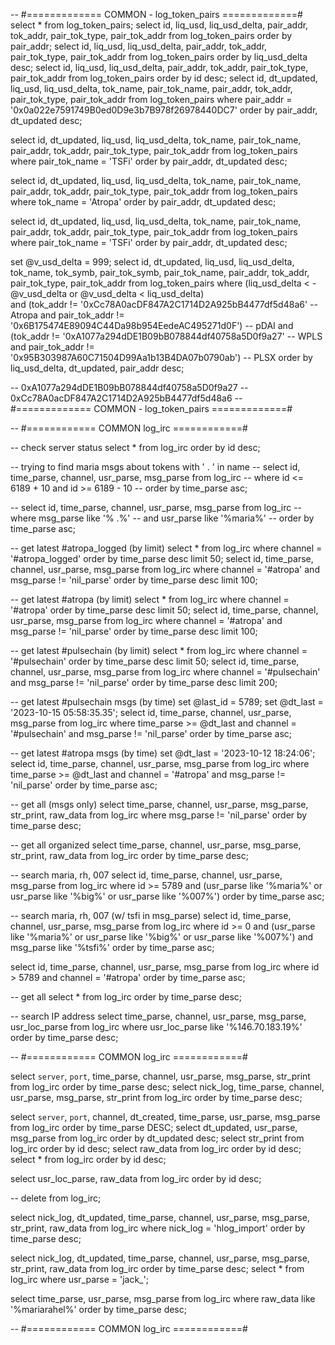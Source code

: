 -- #============= COMMON - log_token_pairs =============#
select * from log_token_pairs;
select id, liq_usd, liq_usd_delta, pair_addr, tok_addr, pair_tok_type, pair_tok_addr from log_token_pairs order by pair_addr;
select id, liq_usd, liq_usd_delta, pair_addr, tok_addr, pair_tok_type, pair_tok_addr from log_token_pairs order by liq_usd_delta desc;
select id, liq_usd, liq_usd_delta, pair_addr, tok_addr, pair_tok_type, pair_tok_addr from log_token_pairs order by id desc;
select id, dt_updated, liq_usd, liq_usd_delta, tok_name, pair_tok_name, pair_addr, tok_addr, pair_tok_type, pair_tok_addr 
	from log_token_pairs 
	where pair_addr = '0x0a022e7591749B0ed0D9e3b7B978f26978440DC7'
	order by pair_addr, dt_updated desc;

select id, dt_updated, liq_usd, liq_usd_delta, tok_name, pair_tok_name, pair_addr, tok_addr, pair_tok_type, pair_tok_addr 
	from log_token_pairs 
	where pair_tok_name = 'TSFi'
	order by pair_addr, dt_updated desc;

select id, dt_updated, liq_usd, liq_usd_delta, tok_name, pair_tok_name, pair_addr, tok_addr, pair_tok_type, pair_tok_addr 
	from log_token_pairs 
	where tok_name = 'Atropa'
	order by pair_addr, dt_updated desc;

select id, dt_updated, liq_usd, liq_usd_delta, tok_name, pair_tok_name, pair_addr, tok_addr, pair_tok_type, pair_tok_addr 
	from log_token_pairs 
	where pair_tok_name = 'TSFi'
	order by pair_addr, dt_updated desc;

set @v_usd_delta = 999;
select id, dt_updated, liq_usd, liq_usd_delta, tok_name, tok_symb, pair_tok_symb, pair_tok_name, 
		pair_addr, tok_addr, pair_tok_type, pair_tok_addr 
	from log_token_pairs 
	where (liq_usd_delta < -@v_usd_delta or @v_usd_delta < liq_usd_delta)															
		and (tok_addr != '0xCc78A0acDF847A2C1714D2A925bB4477df5d48a6' -- Atropa
			and pair_tok_addr != '0x6B175474E89094C44Da98b954EedeAC495271d0F') -- pDAI
		and (tok_addr != '0xA1077a294dDE1B09bB078844df40758a5D0f9a27' -- WPLS
			and pair_tok_addr != '0x95B303987A60C71504D99Aa1b13B4DA07b0790ab') -- PLSX
	order by liq_usd_delta, dt_updated, pair_addr  desc;

-- 0xA1077a294dDE1B09bB078844df40758a5D0f9a27
-- 0xCc78A0acDF847A2C1714D2A925bB4477df5d48a6
-- #============= COMMON - log_token_pairs =============#



-- #============ COMMON log_irc ============#

-- check server status
select * from log_irc order by id desc;

-- trying to find maria msgs about tokens with ' . '  in name
-- select id, time_parse, channel, usr_parse, msg_parse from log_irc 
-- 	where id <= 6189 + 10 and id >= 6189 - 10
-- 	order by time_parse asc;

-- select id, time_parse, channel, usr_parse, msg_parse from log_irc 
-- 	where msg_parse like '% .%'
-- 		and usr_parse like '%maria%'
-- 	order by time_parse asc;

-- get latest #atropa_logged (by limit)
select * from log_irc where channel = '#atropa_logged' order by time_parse desc limit 50;
select id, time_parse, channel, usr_parse, msg_parse from log_irc 
	where channel = '#atropa' 
		and msg_parse != 'nil_parse'
	order by time_parse desc limit 100;

-- get latest #atropa (by limit)
select * from log_irc where channel = '#atropa' order by time_parse desc limit 50;
select id, time_parse, channel, usr_parse, msg_parse from log_irc 
	where channel = '#atropa' 
		and msg_parse != 'nil_parse'
	order by time_parse desc limit 100;

-- get latest #pulsechain (by limit)
select * from log_irc where channel = '#pulsechain' order by time_parse desc limit 50;
select id, time_parse, channel, usr_parse, msg_parse from log_irc 
	where channel = '#pulsechain'
		and msg_parse != 'nil_parse'
	order by time_parse desc limit 200;

-- get latest #pulsechain msgs (by time)
set @last_id = 5789;
set @dt_last = '2023-10-15 05:58:35.35';
select id, time_parse, channel, usr_parse, msg_parse from log_irc 
	where time_parse >= @dt_last
		and channel = '#pulsechain'
		and msg_parse != 'nil_parse'
	order by time_parse asc;

-- get latest #atropa msgs (by time)
set @dt_last = '2023-10-12 18:24:06';
select id, time_parse, channel, usr_parse, msg_parse from log_irc 
	where time_parse >= @dt_last
		and channel = '#atropa'
		and msg_parse != 'nil_parse'
	order by time_parse asc;

-- get all (msgs only)
select time_parse, channel, usr_parse, msg_parse, str_print, raw_data 
	from log_irc 
	where msg_parse != 'nil_parse' 
	order by time_parse desc;

-- get all organized
select time_parse, channel, usr_parse, msg_parse, str_print, raw_data from log_irc order by time_parse desc;

-- search maria, rh, 007
select id, time_parse, channel, usr_parse, msg_parse from log_irc 
	where id >= 5789 and
		(usr_parse like '%maria%'
		or usr_parse like '%big%' 
		or usr_parse like '%007%')
	order by time_parse asc;

-- search maria, rh, 007 (w/ tsfi in msg_parse)
select id, time_parse, channel, usr_parse, msg_parse from log_irc 
	where id >= 0 and
		(usr_parse like '%maria%'
		or usr_parse like '%big%' 
		or usr_parse like '%007%')
		and msg_parse like '%tsfi%'
	order by time_parse asc;

select id, time_parse, channel, usr_parse, msg_parse from log_irc 
	where id > 5789 and channel = '#atropa'
	order by time_parse asc;

-- get all
select * from log_irc order by time_parse desc;

-- search IP address
select time_parse, channel, usr_parse, msg_parse, usr_loc_parse from log_irc 
	where usr_loc_parse like '%146.70.183.19%'
	order by time_parse desc;

-- #============ COMMON log_irc ============#

select `server`, `port`, time_parse, channel, usr_parse, msg_parse, str_print from log_irc order by time_parse desc;
select nick_log, time_parse, channel, usr_parse, msg_parse, str_print from log_irc order by time_parse desc;

select `server`, `port`, channel, dt_created, time_parse, usr_parse, msg_parse from log_irc order by time_parse DESC;
select dt_updated, usr_parse, msg_parse from log_irc order by dt_updated desc;
select str_print from log_irc order by id desc;
select raw_data from log_irc order by id desc;
select * from log_irc order by id desc;

select usr_loc_parse, raw_data from log_irc order by id desc;

-- delete from log_irc;

select nick_log, dt_updated, time_parse, channel, usr_parse, msg_parse, str_print, raw_data 
from log_irc 
where nick_log = 'hlog_import'
order by time_parse desc;

select nick_log, dt_updated, time_parse, channel, usr_parse, msg_parse, str_print, raw_data from log_irc order by time_parse desc;
select * from log_irc where usr_parse = 'jack_';

select time_parse, usr_parse, msg_parse from log_irc where raw_data like '%mariarahel%' order by time_parse desc;


-- #============ COMMON log_irc ============#


